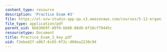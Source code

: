 ```yaml
---
content_type: resource
description: 'Practice Exam #3'
file: https://ol-ocw-studio-app-qa.s3.amazonaws.com/courses/5-12-organic-chemistry-i-spring-2003/f3ebe42fa0b76c650f2cd60ea2230c94_Practice_Exam_3_key.pdf
file_type: application/pdf
parent_uid: 6b83069f-89f0-bb88-88d8-6f10cf79445c
resourcetype: Document
title: Practice_Exam_3_key.pdf
uid: f3ebe42f-a0b7-6c65-0f2c-d60ea2230c94
---
```

